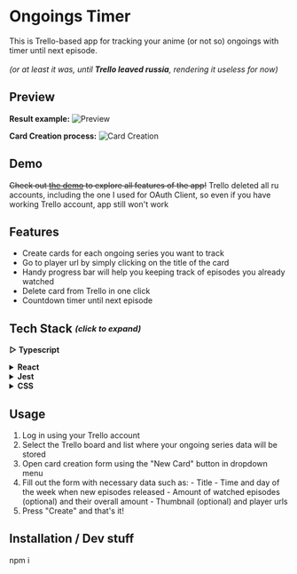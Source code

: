 # Ongoings Timer
This is Trello-based app for tracking your anime (or not so) ongoings with timer until next episode.
<br/>
<br/>
_(or at least it was, until **Trello leaved russia**, rendering it useless for now)_

## Preview

**Result example:**
![Preview](https://github.com/stinger222/ongoings-timer/assets/39219491/a25edcbd-165e-44b4-a506-b7bf8458f08c)

**Card Creation process:**
![Card Creation](https://github.com/stinger222/ongoings-timer/assets/39219491/1f9e3a89-0700-4c9c-9e29-9dc2e6f3d2de)

## Demo
~~Check out [the demo](https://stinger222.github.io/ongoings-timer) to explore all features of the app!~~
Trello deleted all ru accounts, including the one I used for OAuth Client, so even if you have working Trello account, app still won't work

## Features
  - Create cards for each ongoing series you want to track
  - Go to player url by simply clicking on the title of the card
  - Handy progress bar will help you keeping track of episodes you already watched 
  - Delete card from Trello in one click
  - Countdown timer until next episode

## Tech Stack <i><sub><sup>(click to expand)</sup></sub></i>
 <b>▷ Typescript</b>
 
 <details>
   <summary><b>React</b></summary>
  
   - Redux & Redux Toolkit
     > For global state management and data fetching
   - Formik
     > To create card creation form with necessary logic such as validation and form state management
   - React Router Dom
     > For dynamic routing and navigation in the app 
</details>

 <details>
   <summary><b>Jest</b></summary>
   - Unit testing 
</details>

 <details>
   <summary><b>CSS</b></summary>

   - React Spring
     > Used to create mount animation for cards
   - React transition group
     > To animate navigation in dropdown menu
   - CSS Modules
     > For general components styling
</details>

## Usage
  1. Log in using your Trello account
  2. Select the Trello board and list where your ongoing series data will be stored
  3. Open card creation form  using the "New Card" button in dropdown menu
  4. Fill out the form with necessary data such as: 
    - Title
    - Time and day of the week when new episodes released
    - Amount of watched episodes (optional) and their overall amount
    - Thumbnail (optional) and player urls 
  5. Press "Create" and that's it!

## Installation / Dev stuff
npm i
